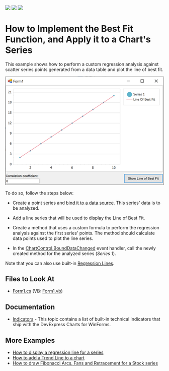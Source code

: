 <!-- default badges list -->
![](https://img.shields.io/endpoint?url=https://codecentral.devexpress.com/api/v1/VersionRange/134061543/21.2.4%2B)
[![](https://img.shields.io/badge/Open_in_DevExpress_Support_Center-FF7200?style=flat-square&logo=DevExpress&logoColor=white)](https://supportcenter.devexpress.com/ticket/details/E1300)
[![](https://img.shields.io/badge/📖_How_to_use_DevExpress_Examples-e9f6fc?style=flat-square)](https://docs.devexpress.com/GeneralInformation/403183)
<!-- default badges end -->

# How to Implement the Best Fit Function, and Apply it to a Chart's Series

This example shows how to perform a custom regression analysis against scatter series points generated from a data table and plot the line of best fit. 

![](images/line-of-best-fit.png)

To do so, follow the steps below:

- Create a point series and [bind it to a data source](https://docs.devexpress.com/WindowsForms/6561/controls-and-libraries/chart-control/provide-data/specify-series-data-members). This series' data is to be analyzed.

- Add a line series that will be used to display the Line of Best Fit.

- Create a method that uses a custom formula to perform the regression analysis against the first series' points. The method should calculate data points used to plot the line series.

- In the [ChartControl.BoundDataChanged](https://docs.devexpress.com/WindowsForms/DevExpress.XtraCharts.ChartControl.BoundDataChanged?p=netframework) event handler, call the newly created method for the analyzed series (*Series 1*).

Note that you can also use built-in [Regression Lines](https://docs.devexpress.com/WindowsForms/6231/controls-and-libraries/chart-control/series/indicators/simple-indicators/regression-lines?p=netframework).

<!-- default file list -->
## Files to Look At

* [Form1.cs](./CS/LineOfBestFit/Form1.cs) (VB: [Form1.vb](./VB/LineOfBestFit/Form1.vb))
<!-- default file list end -->

## Documentation

* [Indicators](https://docs.devexpress.com/WindowsForms/8913/controls-and-libraries/chart-control/series/indicators) - This topic contains a list of built-in technical indicators that ship with the DevExpress Charts for WinForms.

## More Examples

* [How to display a regression line for a series](https://github.com/DevExpress-Examples/how-to-display-a-regression-line-for-a-series-e1494)
* [How to add a Trend Line to a chart](https://github.com/DevExpress-Examples/how-to-add-a-trend-line-to-a-chart-e1245)
* [How to draw Fibonacci Arcs, Fans and Retracement for a Stock series](https://github.com/DevExpress-Examples/how-to-draw-fibonacci-arcs-fans-and-retracement-for-a-stock-series-e966)